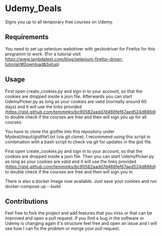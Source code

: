 # Udemy_Deals

Signs you up to all temporary free courses on Udemy.

## Requirements

You need to set up selenium webdriver with geckodriver for Firefox for this programm to work. (For a tutorial visit https://www.lambdatest.com/blog/selenium-firefox-driver-tutorial/#Download&Setup)

## Usage

First open create_cookies.py and sign in to your account, so that the cookies are dropped inside a json file. Afterwards you can start UdemyPicker.py as long as your cookies are valid (normally around 60 days) and it will use the links provided (https://gist.github.com/temminks/bc90582aadd7d466fef67aed524d886d) to double check if the courses are free and then will sign you up for all courses.

You have to clone the gistfile into this repository under MydealzInput/gistfile1.txt (via git clone).
I recommend using this script in combination with a bash script to check via git for updates in the gist file.

First open create_cookies.py and sign in to your account, so that the cookies are dropped inside a json file. Than you can start UdemyPicker.py as long as your cookies are valid and it will use the links provided (https://gist.github.com/temminks/bc90582aadd7d466fef67aed524d886d) to double check if the courses are free and then will sign you in. 

There is also a docker Image now available. Just save your cookies and run 
  docker-compose up --build

## Contributions
Feel free to fork the project and add features that you miss or that can be improved and open a pull request. If you find a bug in the software or Udemy is changing again it's structure feel free and open an issue and I will see how I can fix the problem or merge your pull request.
